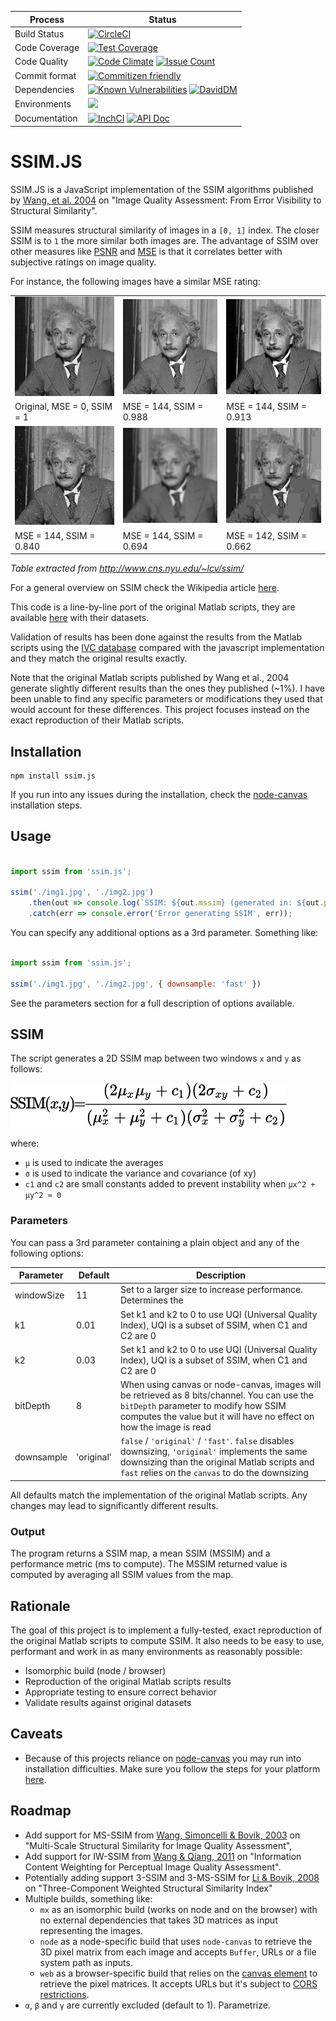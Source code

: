 | Process		| Status	|
|---------------|-----------|
| Build Status	| [![CircleCI](https://circleci.com/gh/obartra/ssim/tree/master.svg?style=shield)](https://circleci.com/gh/obartra/ssim/tree/master) |
| Code Coverage	| [![Test Coverage](https://codeclimate.com/github/obartra/ssim/badges/coverage.svg)](https://codeclimate.com/github/obartra/ssim/coverage) |
| Code Quality	| [![Code Climate](https://codeclimate.com/github/obartra/ssim/badges/gpa.svg)](https://codeclimate.com/github/obartra/ssim) [![Issue Count](https://codeclimate.com/github/obartra/ssim/badges/issue_count.svg)](https://codeclimate.com/github/obartra/ssim) |
| Commit format	| [![Commitizen friendly](https://img.shields.io/badge/commitizen-friendly-brightgreen.svg)](http://commitizen.github.io/cz-cli/) |
| Dependencies	| [![Known Vulnerabilities](https://snyk.io/test/github/obartra/ssim/badge.svg)](https://snyk.io/test/github/obartra/ssim) [![DavidDM](https://david-dm.org/obartra/ssim.svg)](https://david-dm.org/obartra/ssim) |
| Environments	| ![](https://img.shields.io/badge/node-6.7-brightgreen.svg) |
| Documentation	| [![InchCI](https://inch-ci.org/github/obartra/ssim.svg?branch=master)](https://inch-ci.org/github/obartra/ssim) [![API Doc](https://doclets.io/obartra/ssim/master.svg)](https://doclets.io/obartra/ssim/master) |

# SSIM.JS

SSIM.JS is a JavaScript implementation of the SSIM algorithms published by [Wang, et al. 2004](/assets/ssim.pdf) on "Image Quality Assessment: From Error Visibility to Structural Similarity".

SSIM measures structural similarity of images in a `[0, 1]` index. The closer SSIM is to `1` the more similar both images are. The advantage of SSIM over other measures like [PSNR](https://en.wikipedia.org/wiki/Peak_signal-to-noise_ratio) and [MSE](https://en.wikipedia.org/wiki/Mean_squared_error) is that it correlates better with subjective ratings on image quality.

For instance, the following images have a similar MSE rating:

|                                       |                                       |                                       |
| ------------------------------------  | ------------------------------------- | ------------------------------------- |
| ![](/spec/samples/einstein/Q1.gif)    | ![](/spec/samples/einstein/Q0988.gif) | ![](/spec/samples/einstein/Q0913.gif) |
| Original, MSE = 0, SSIM = 1           | MSE = 144, SSIM = 0.988               | MSE = 144, SSIM = 0.913               |
| ![](/spec/samples/einstein/Q0840.gif) | ![](/spec/samples/einstein/Q0694.gif) | ![](/spec/samples/einstein/Q0662.gif) |
| MSE = 144, SSIM = 0.840               | MSE = 144, SSIM = 0.694               | MSE = 142, SSIM = 0.662               |

*Table extracted from http://www.cns.nyu.edu/~lcv/ssim/*

For a general overview on SSIM check the Wikipedia article [here](https://en.wikipedia.org/wiki/Structural_similarity).

This code is a line-by-line port of the original Matlab scripts, they are available [here](https://ece.uwaterloo.ca/~z70wang/research/iwssim/) with their datasets.

Validation of results has been done against the results from the Matlab scripts using the [IVC database](http://www2.irccyn.ec-nantes.fr/ivcdb/) compared with the javascript implementation and they match the original results exactly.

Note that the original Matlab scripts published by Wang et al., 2004 generate slightly different results than the ones they published (~1%). I have been unable to find any specific parameters or modifications they used that would account for these differences. This project focuses instead on the exact reproduction of their Matlab scripts.

## Installation

```shell
npm install ssim.js
```

If you run into any issues during the installation, check the [node-canvas](https://github.com/Automattic/node-canvas#installation) installation steps.

## Usage

```javascript

import ssim from 'ssim.js';

ssim('./img1.jpg', './img2.jpg')
	.then(out => console.log(`SSIM: ${out.mssim} (generated in: ${out.performance}ms)`))
	.catch(err => console.error('Error generating SSIM', err));
```

You can specify any additional options as a 3rd parameter. Something like:

```javascript

import ssim from 'ssim.js';

ssim('./img1.jpg', './img2.jpg', { downsample: 'fast' })
```

See the parameters section for a full description of options available.

## SSIM

The script generates a 2D SSIM map between two windows `x` and `y` as follows:

![](/assets/ssim.png)

where:
- `μ` is used to indicate the averages
- `σ` is used to indicate the variance and covariance (of xy)
- `c1` and `c2` are small constants added to prevent instability when `μx^2 + μy^2 ≈ 0`

### Parameters

You can pass a 3rd parameter containing a plain object and any of the following options:

|  Parameter | Default    | Description |
| ---------- | ---------- | ----------- |
| windowSize | 11         | Set to a larger size to increase performance. Determines the  |
| k1         | 0.01       | Set k1 and k2 to 0 to use UQI (Universal Quality Index), UQI is a subset of SSIM, when C1 and C2 are 0 |
| k2         | 0.03       | Set k1 and k2 to 0 to use UQI (Universal Quality Index), UQI is a subset of SSIM, when C1 and C2 are 0 |
| bitDepth   | 8          | When using canvas or node-canvas, images will be retrieved as 8 bits/channel. You can use the `bitDepth` parameter to modify how SSIM computes the value but it will have no effect on how the image is read |
| downsample | 'original' | `false` / `'original'` / `'fast'`. `false` disables downsizing, `'original'` implements the same downsizing than the original Matlab scripts and `fast` relies on the `canvas` to do the downsizing |

All defaults match the implementation of the original Matlab scripts. Any changes may lead to significantly different results.

### Output

The program returns a SSIM map, a mean SSIM (MSSIM) and a performance metric (ms to compute). The MSSIM returned value is computed by averaging all SSIM values from the map.

## Rationale

The goal of this project is to implement a fully-tested, exact reproduction of the original Matlab scripts to compute SSIM. It also needs to be easy to use, performant and work in as many environments as reasonably possible:

- Isomorphic build (node / browser)
- Reproduction of the original Matlab scripts results
- Appropriate testing to ensure correct behavior
- Validate results against original datasets

## Caveats

- Because of this projects reliance on [node-canvas](https://www.npmjs.com/package/canvas) you may run into installation difficulties. Make sure you follow the steps for your platform [here](https://github.com/Automattic/node-canvas#installation).

## Roadmap

- Add support for MS-SSIM from [Wang, Simoncelli & Bovik, 2003](/assets/msssim.pdf) on "Multi-Scale Structural Similarity for Image Quality Assessment",
- Add support for IW-SSIM from [Wang & Qiang, 2011](/assets/iwssim.pdf) on "Information Content Weighting for Perceptual Image Quality Assessment".
- Potentially adding support 3-SSIM and 3-MS-SSIM for [Li & Bovik, 2008](/assets/3-ssim.pdf) on "Three-Component Weighted Structural Similarity Index"
- Multiple builds, something like:
  - `mx` as an isomorphic build (works on node and on the browser) with no external dependencies that takes 3D matrices as input representing the images.
  - `node` as a node-specific build that uses `node-canvas` to retrieve the 3D pixel matrix from each image and accepts `Buffer`, URLs or a file system path as inputs.
  - `web` as a browser-specific build that relies on the [canvas element](https://developer.mozilla.org/en-US/docs/Web/HTML/Element/canvas) to retrieve the pixel matrices. It accepts URLs but it's subject to [CORS restrictions](https://developer.mozilla.org/en-US/docs/Web/HTML/CORS_enabled_image).
- `α`, `β` and `γ` are currently excluded (default to 1). Parametrize.
